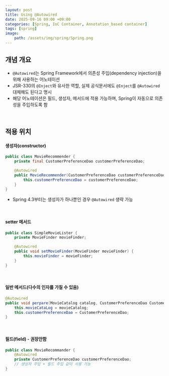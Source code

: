 ```yaml
---
layout: post
title: Using @Autowired
date: 2025-09-16 09:00 +09:00
categories: [Spring, IoC Container, Annotation_based container]
tags: [spring]
image:
    path: /assets/img/spring/Spring.png
---
```


## 개념 개요
- `@Autowired`는 Spring Framework에서 의존성 주입(dependency injection)을 위해 사용하는 어노테이션
- JSR-330의 `@Inject`와 유사한 역할, 실제 공식문서에도 `@Inject`를 `@Autowired` 대체해도 된다고 명시
- 해당 어노테이션은 필드, 생성자, 메서드에 적용 가능하며, Spring이 자동으로 의존성을 주입하도록 함

<br>

## 적용 위치

#### 생성자(constructor)

```java
public class MovieRecommender {
    private final CustomerPreferenceDao customerPreferenceDao;

    @Autowired
    public MovieRecommender(CustomerPreferenceDao customerPreferenceDao) {
        this.customerPreferenceDao = customerPreferenceDao;
    }
}
```

- Spring 4.3부터는 생성자가 하나뿐인 경우 `@Autowired` 생략 가능

<br>

#### setter 메서드

```java
public class SimpleMovieLister {
    private MovieFinder movieFinder;

    @Autowired
    public void setMovieFinder(MovieFinder movieFinder) {
        this.movieFinder = movieFinder;
    }
}
```

<br>

#### 일반 메서드(다수의 인자를 가질 수 있음)

```java
@Autowired
public void perpare(MovieCatalog catalog, CustomerPreferenceDao CustomerPreferenceDao) {
    this.movieCataLog = movieCatalog;
    this.customerPreferenceDao = CustomerPreferenceDao;
}
```

<br>

#### 필드(field) - 권장안함

```java
public class MovieRecommander {
    @Autowired
    private CustomerPreferenceDao customerPreferenceDao;
    // 생성자 주입 + 필드 주입 같이 사용 가능
}
```

